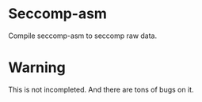 # Seccomp-asm

Compile seccomp-asm to seccomp raw data.

# Warning

This is not incompleted. And there are tons of 
bugs on it.